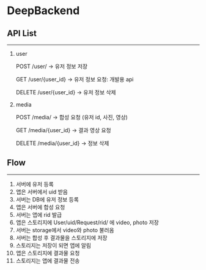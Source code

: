 # DeepBackend
## API List
---
1. user

    POST    /user/              -> 유저 정보 저장

    GET     /user/{user_id}     -> 유저 정보 요청: 개발용 api
    
    DELETE  /user/{user_id}     -> 유저 정보 삭제

2. media

    POST    /media/             -> 합성 요청 (유저 id, 사진, 영상)

    GET     /media/{user_id}    -> 결과 영상 요청
    
    DELETE  /media/{user_id}    -> 정보 삭제

## Flow
---
1. 서버에 유저 등록
2. 앱은 서버에서 uid 받음
3. 서버는 DB에 유저 정보 등록
4. 앱은 서버에 합성 요청
5. 서버는 앱에 rid 발급
6. 앱은 스토리지에 User/uid/Request/rid/ 에 video, photo 저장
7. 서버는 storage에서 video와 photo 불러옴
8. 서버는 합성 후 결과물을 스토리지에 저장
9. 스토리지는 저장이 되면 앱에 알림
10. 앱은 스토리지에 결과물 요청
11. 스토리지는 앱에 결과물 전송

